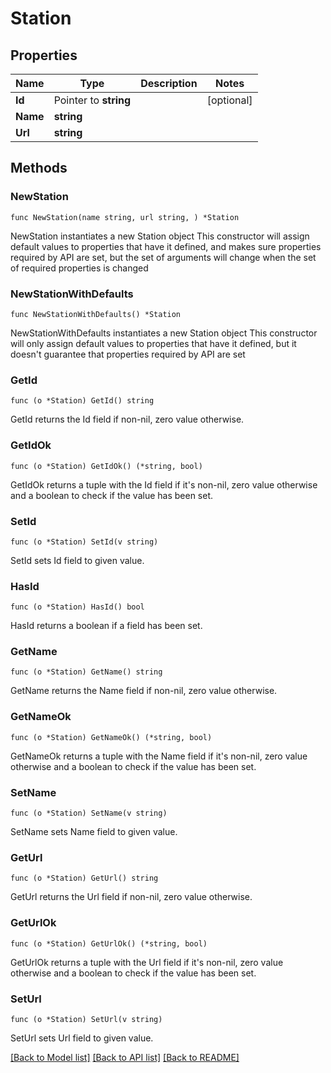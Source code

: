 # Station

## Properties

Name | Type | Description | Notes
------------ | ------------- | ------------- | -------------
**Id** | Pointer to **string** |  | [optional] 
**Name** | **string** |  | 
**Url** | **string** |  | 

## Methods

### NewStation

`func NewStation(name string, url string, ) *Station`

NewStation instantiates a new Station object
This constructor will assign default values to properties that have it defined,
and makes sure properties required by API are set, but the set of arguments
will change when the set of required properties is changed

### NewStationWithDefaults

`func NewStationWithDefaults() *Station`

NewStationWithDefaults instantiates a new Station object
This constructor will only assign default values to properties that have it defined,
but it doesn't guarantee that properties required by API are set

### GetId

`func (o *Station) GetId() string`

GetId returns the Id field if non-nil, zero value otherwise.

### GetIdOk

`func (o *Station) GetIdOk() (*string, bool)`

GetIdOk returns a tuple with the Id field if it's non-nil, zero value otherwise
and a boolean to check if the value has been set.

### SetId

`func (o *Station) SetId(v string)`

SetId sets Id field to given value.

### HasId

`func (o *Station) HasId() bool`

HasId returns a boolean if a field has been set.

### GetName

`func (o *Station) GetName() string`

GetName returns the Name field if non-nil, zero value otherwise.

### GetNameOk

`func (o *Station) GetNameOk() (*string, bool)`

GetNameOk returns a tuple with the Name field if it's non-nil, zero value otherwise
and a boolean to check if the value has been set.

### SetName

`func (o *Station) SetName(v string)`

SetName sets Name field to given value.


### GetUrl

`func (o *Station) GetUrl() string`

GetUrl returns the Url field if non-nil, zero value otherwise.

### GetUrlOk

`func (o *Station) GetUrlOk() (*string, bool)`

GetUrlOk returns a tuple with the Url field if it's non-nil, zero value otherwise
and a boolean to check if the value has been set.

### SetUrl

`func (o *Station) SetUrl(v string)`

SetUrl sets Url field to given value.



[[Back to Model list]](../README.md#documentation-for-models) [[Back to API list]](../README.md#documentation-for-api-endpoints) [[Back to README]](../README.md)


